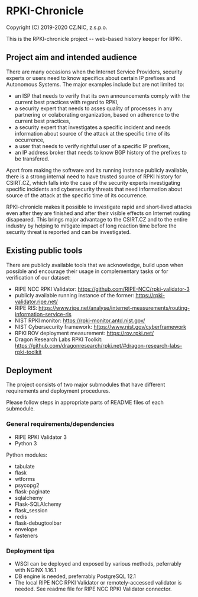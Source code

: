 # RPKI-Chronicle

Copyright (C) 2019-2020 CZ.NIC, z.s.p.o.

This is the RPKI-chronicle project -- web-based history keeper for
RPKI.

## Project aim and intended audience

There are many occasions when the Internet Service Providers, security experts or users need to know specifics about certain
IP prefixes and Autonomous Systems. The major examples include but are not limited to:

* an ISP that needs to verify that its own announcements comply with the current best practices with regard to RPKI,
* a security expert that needs to asses quality of processes in any partnering or colaborating organization, based on adherence to the current best practices,
* a security expert that investigates a specific incident and needs information about source of the attack at the specific time of its occurrence,
* a user that needs to verify rightful user of a specific IP prefixes,
* an IP address broker that needs to know BGP history of the prefixes to be transfered.

Apart from making the software and its running instance publicly available, there is a strong internal need to have
trusted source of RPKI history for CSIRT.CZ, which falls into the case of the security experts investigating specific incidents
and cybersecurity threats that need information about source of the attack at the specific time of its occurrence.

RPKI-chronicle makes it possible to investigate rapid and short-lived attacks even after they are finished and after their visible effects on Internet routing disapeared. This brings major advantage to the CSIRT.CZ and to the entire industry by helping to mitigate impact of long reaction time before the security threat is reported and can be investigated.

## Existing public tools

There are publicly available tools that we acknowledge, build upon when possible and encourage their usage in complementary tasks or for verification of our dataset:

* RIPE NCC RPKI Validator: https://github.com/RIPE-NCC/rpki-validator-3
* publicly available running instance of the former: https://rpki-validator.ripe.net/
* RIPE RIS: https://www.ripe.net/analyse/internet-measurements/routing-information-service-ris
* NIST RPKI monitor: https://rpki-monitor.antd.nist.gov/
* NIST Cybersecurity framework: https://www.nist.gov/cyberframework
* RPKI ROV deployment measurement: https://rov.rpki.net/
* Dragon Research Labs RPKI Toolkit: https://github.com/dragonresearch/rpki.net/#dragon-research-labs-rpki-toolkit

## Deployment

The project consists of two major submodules that have different requirements and deployment procedures.

Please follow steps in appropriate parts of README files of each submodule.

### General requirements/dependencies

* RIPE RPKI Validator 3
* Python 3

Python modules:
* tabulate
* flask
* wtforms
* psycopg2
* flask-paginate
* sqlalchemy
* Flask-SQLAlchemy
* flask_session
* redis
* flask-debugtoolbar
* envelope
* fasteners

### Deployment tips

* WSGI can be deployed and exposed by various methods, peferrably with NGINX 1.16.1
* DB engine is needed, preferrably PostgreSQL 12.1
* The local RIPE NCC RPKI Validator or remotely-accessed validator is needed. See
readme file for RIPE NCC RPKI Validator connector.

